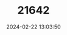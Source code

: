 ---
title: "21642"
category: "Terrapene coahuila"
draft: false
date: 2024-02-22 13:03:50
languages:
  English: ["Coahuila Box Turtle", "Coahuilan Box Turtle"]
  French: ["Tortue-boîte De Coahuila"]
  Spanish; Castilian: ["Tortuga Coahuila"]
---